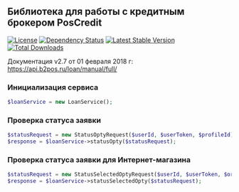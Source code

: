 ## Библиотека для работы с кредитным брокером PosCredit

[![License](https://poser.pugx.org/axelpal/poscredit/license)](https://packagist.org/packages/axelpal/poscredit)
[![Dependency Status](https://www.versioneye.com/user/projects/5a74314f0fb24f20ef856f1b/badge.svg?style=flat)](https://www.versioneye.com/user/projects/5a74314f0fb24f20ef856f1b)
[![Latest Stable Version](https://poser.pugx.org/axelpal/poscredit/v/stable)](https://packagist.org/packages/axelpal/poscredit)
[![Total Downloads](https://poser.pugx.org/axelpal/poscredit/downloads)](https://packagist.org/packages/axelpal/poscredit)

Документация v2.7 от 01 февраля 2018 г: https://api.b2pos.ru/loan/manual/full/

### Инициализация сервиса
```php
$loanService = new LoanService();
```

### Проверка статуса заявки
```php
$statusRequest = new StatusOptyRequest($userId, $userToken, $profileId);
$response = $loanService->statusOpty($statusRequest);
```

### Проверка статуса заявки для Интернет-магазина
```php
$statusRequest = new StatusSelectedOptyRequest($userId, $userToken, $orderId, $profileId);
$response = $loanService->statusSelectedOpty($statusRequest);
```